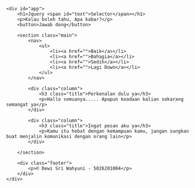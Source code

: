 <!DOCTYPE html>
<html lang="en"><head>
	<meta charset="UTF-8">
	<title>jQuery Selector</title>
	<style>
		body {
			font-family: sans-serif;
			margin: 10%
		}
	</style>
</head>
<body>
	
	<div id="app">
		<h1>Jquery <span id="text">Selector</span></h1>
		<p>Kalau boleh tahu, Apa kabar?</p>
		<button>Jawab dong</button>

		<section class="main">
			<nav>
				<ul>
					<li><a href="">Baik</a></li>
					<li><a href="">Bahagia</a></li>
					<li><a href="">Sedih</a></li>
					<li><a href="">Lagi Down</a></li>
				</ul>
			</nav>

			<div class="column">
				<h3 class="title">Perkenalan dulu ya</h3>
				<p>Hallo semuanya..... Apapun keadaan kalian sekarang semangat ya</p>
			</div>

			<div class="column">
				<h3 class="title">Ingat pesan aku ya</h3>
				<p>Kamu itu hebat dengan kemampuan kamu, jangan sungkan buat menjalin komunikasi dengan orang lain</p>
			</div>

		</section>

		<div class="footer">
			<p>© Dewi Sri Wahyuni - 5026201004</p>
		</div>
	</div>

<script src="jquery-3.5.1.min.js"></script>

</body></html>
